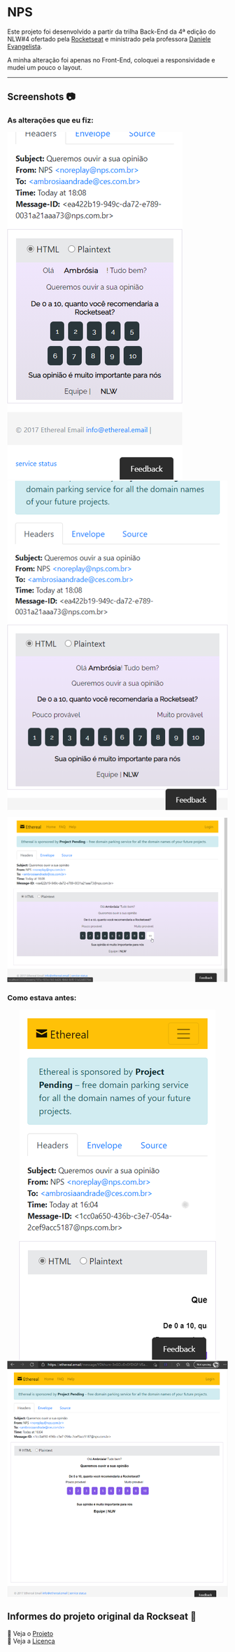 # NPS

Este projeto foi desenvolvido a partir da trilha Back-End da 4ª edição do NLW#4 ofertado pela [Rocketseat] e ministrado pela professora [Daniele Evangelista][danileao]. 

A minha alteração foi apenas no Front-End, coloquei a responsividade e mudei um pouco o layout. 

------------------------------------------

## Screenshots :camera:

### As alterações que eu fiz:

<p align="center">
  <p align="inline">
    <img width:"80%" src="/img/Shot%200001.png">&nbsp;
    <img width:"80%" src="/img/Shot%200002.png">
  </p>
  <img src="/img/Shot%200004.png">
</p>

### Como estava antes: 

<p align="center">
  <img src="/img/nlw4-mobile.png">
  <img src="/img/nlw4-desktop.png">
</p>


## Informes do projeto original da Rockseat :rocket:

:file_folder:&nbsp;Veja o [Projeto][project] <br />
:page_facing_up:&nbsp;Veja a [Licença][license]

<!-- Markdown link & img dfn's -->
[project]:https://github.com/rocketseat-education/nlw-04-nodejs
[license]:https://github.com/rocketseat-education/nlw-04-nodejs/blob/main/LICENSE.md
[danileao]:https://github.com/danileao
[Rocketseat]:https://github.com/rocketseat-education
